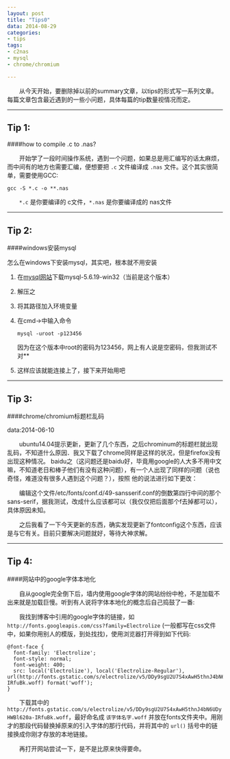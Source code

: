 ```yaml
---
layout: post
title: "Tips0"
data: 2014-08-29
categories:
- tips
tags:
- c2nas
- mysql
- chrome/chromium

---
```


　　从今天开始，要删除掉以前的summary文章，以tips的形式写一系列文章。每篇文章包含最近遇到的一些小问题，具体每篇的tip数量视情况而定。

---

Tip 1:
---

####how to compile .c to .nas?

　　开始学了一段时间操作系统，遇到一个问题，如果总是用汇编写的话太麻烦，而中间有的地方也需要汇编，便想要把 `.c` 文件编译成 `.nas` 文件。这个其实很简单，需要使用GCC:

	gcc -S *.c -o **.nas

　　`*.c` 是你要编译的 c文件，`*.nas` 是你要编译成的 nas文件

---

Tip 2:
---

####windows安装mysql

怎么在windows下安装mysql，其实吧，根本就不用安装

1. 在[mysql网站](http://dev.mysql.com/downloads/mysql/)下载mysql-5.6.19-win32（当前是这个版本）
2. 解压之
3. 将其路径加入环境变量
4. 在cmd->中输入命令

       mysql -uroot -p123456
       
   因为在这个版本中root的密码为123456，网上有人说是空密码，但我测试不对**
5. 这样应该就能连接上了，接下来开始用吧

---

Tip 3:
---

####chrome/chromium标题栏乱码

data:2014-06-10

　　ubuntu14.04提示更新，更新了几个东西，之后chrominum的标题栏就出现乱码，不知道什么原因．我又下载了chrome同样是这样的状况，但是firefox没有出现这种情况。
baidu之（这问题还是baidu好，毕竟用google的人大多不用中文嘛，不知道老日和棒子他们有没有这种问题），有一个人出现了同样的问题（说也奇怪，难道没有很多人遇到这个问题？），按照
他的说法进行如下更改：

　　编辑这个文件/etc/fonts/conf.d/49-sansserif.conf的倒数第四行中间的那个sans-serif，据我测试，改成什么应该都可以（我仅仅把后面那个f去掉都可以），具体原因未知。
   
　　之后我看了一下今天更新的东西，确实发现更新了fontconfig这个东西，应该是与它有关。目前只要解决问题就好，等待大神求解。

---

Tip 4:
---

####网站中的google字体本地化

　　自从google完全倒下后，墙内使用google字体的网站纷纷中枪，不是加载不出来就是加载巨慢。听到有人说将字体本地化的概念后自己捣鼓了一番:

　　我找到博客中引用的google字体的链接，如 `http://fonts.googleapis.com/css?family=Electrolize` (一般都写在css文件中，如果你用别人的模版，到处找找)，使用浏览器打开得到如下代码:

	@font-face {
	  font-family: 'Electrolize';
	  font-style: normal;
	  font-weight: 400;
	  src: local('Electrolize'), local('Electrolize-Regular'), url(http://fonts.gstatic.com/s/electrolize/v5/DDy9sgU2U7S4xAwH5thnJ4bN6UDyHWBl620a-IRfuBk.woff) format('woff');
	}

　　下载其中的 `http://fonts.gstatic.com/s/electrolize/v5/DDy9sgU2U7S4xAwH5thnJ4bN6UDyHWBl620a-IRfuBk.woff`，最好命名成 `该字体名字.woff` 并放在fonts文件夹中。用刚才的那段代码替换掉原来的引入字体的那行代码，并将其中的 `url()` 括号中的链接换成你刚才存放的本地链接。

　　再打开网站尝试一下，是不是比原来快得要命。
